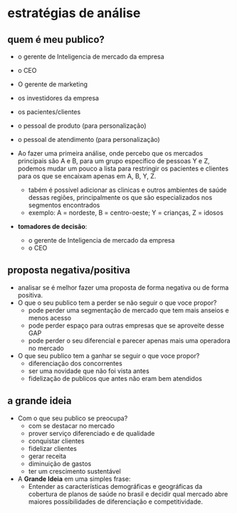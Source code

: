 # estratégias de análise

## quem é meu publico?

- o gerente de Inteligencia de mercado da empresa
- o CEO
- O gerente de marketing
- os investidores da empresa
- os pacientes/clientes
- o pessoal de produto (para personalização)
- o pessoal de atendimento (para personalização)

- Ao fazer uma primeira análise, onde percebo que os mercados principais são A e B, para um grupo específico de pessoas Y e Z, podemos mudar um pouco a lista para restringir os pacientes e clientes para os que se encaixam apenas em A, B, Y, Z.
    - tabém é possível adicionar as clinicas e outros ambientes de saúde dessas regiões, principalmente os que são especializados nos segmentos encontrados
    - exemplo: A = nordeste, B = centro-oeste; Y = crianças, Z = idosos

- **tomadores de decisão**:
    - o gerente de Inteligencia de mercado da empresa
    - o CEO

## proposta negativa/positiva

- analisar se é melhor fazer uma proposta de forma negativa ou de forma positiva.
- O que o seu publico tem a perder se não seguir o que voce propor?
    - pode perder uma segmentação de mercado que tem mais anseios e menos acesso
    - pode perder espaço para outras empresas que se aproveite desse GAP
    - pode perder o seu diferencial e parecer apenas mais uma operadora no mercado
- O que seu publico tem a ganhar se seguir o que voce propor?
    - diferenciação dos concorrentes
    - ser uma novidade que não foi vista antes
    - fidelização de publicos que antes não eram bem atendidos

## a grande ideia

- Com o que seu publico se preocupa?
    - com se destacar no mercado
    - prover serviço diferenciado e de qualidade
    - conquistar clientes
    - fidelizar clientes
    - gerar receita
    - diminuição de gastos
    - ter um crescimento sustentável
- A **Grande Ideia** em uma simples frase:
    - Entender as características demográficas e geográficas da cobertura de planos de saúde no brasil e decidir qual mercado abre maiores possibilidades de diferenciação e competitividade.